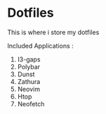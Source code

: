 # Dotfiles
This is where i store my dotfiles

Included Applications :
1. I3-gaps
2. Polybar
3. Dunst
4. Zathura
5. Neovim
6. Htop
7. Neofetch

